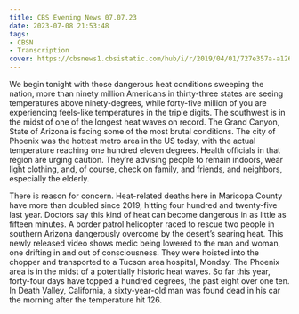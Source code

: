 ```yaml
---
title: CBS Evening News 07.07.23
date: 2023-07-08 21:53:48
tags:
- CBSN
- Transcription
cover: https://cbsnews1.cbsistatic.com/hub/i/r/2019/04/01/727e357a-a126-4138-a2c5-4d3222669d57/thumbnail/640x360/3ff2761028dc5c65cc4f07acd54bcd5c/cbsn2-logo-1920x1080.jpg
---
```

We begin tonight with those dangerous heat conditions sweeping the nation, more than ninety million Americans in thirty-three states are seeing temperatures above ninety-degrees, while forty-five million of you are experiencing feels-like temperatures in the triple digits. The southwest is in the midst of one of the longest heat waves on record. The Grand Canyon, State of Arizona is facing some of the most brutal conditions. The city of Phoenix was the hottest metro area in the US today, with the actual temperature reaching one hundred eleven degrees. Health officials in that region are urging caution. They’re advising people to remain indoors, wear light clothing, and, of course, check on family, and friends, and neighbors, especially the elderly. 

There is reason for concern. Heat-related deaths here in Maricopa County have more than doubled since 2019, hitting four hundred and twenty-five last year. Doctors say this kind of heat can become dangerous in as little as fifteen minutes. A border patrol helicopter raced to rescue two people in southern Arizona dangerously overcome by the desert’s searing heat. This newly released video shows medic being lowered to the man and woman, one drifting in and out of consciousness. They were hoisted into the chopper and transported to a Tucson area hospital, Monday. The Phoenix area is in the midst of a potentially historic heat waves. So far this year, forty-four days have topped a hundred degrees, the past eight over one ten. In Death Valley, California, a sixty-year-old man was found dead in his car the morning after the temperature hit 126. 
